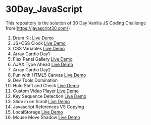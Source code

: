 # 30Day_JavaScript
This repository is the solution of 30 Day Vanilla JS Coding Challenge from(https://javascript30.com/)
1. Drum Kit [Live Demo](https://drum-kit.onrender.com)
2. JS+CSS Clock [Live Demo](https://js-and-css-clock.onrender.com)
3. CSS Variables [Live Demo](https://css-variables.onrender.com)
4. Array Cardio Day1
5. Flex Panel Gallery [Live Demo](https://flex-panel-gallery.onrender.com)
6. AJAX Type Ahead [Live Demo](https://ajax-type-ahead.onrender.com)
7. Array Cardio Day2
8. Fun with HTML5 Canvas [Live Demo](https://fun-with-html5-canvas.onrender.com)
9. Dev Tools Domination
10. Hold Shift and Check [Live Demo](https://hold-shift-and-check-checkboxes.onrender.com)
11. Custom Video Player [Live Demo](https://custom-video-player.onrender.com)
12. Key Sequence Detection [Live Demo](https://key-sequence-detection.onrender.com)
13. Slide in on Scroll [Live Demo](https://slide-in-on-scroll.onrender.com)
14. Javascript References VS Copying
15. LocalStorage [Live Demo](https://local-storage.onrender.com)
16. Mouse Move Shadow [Live Demo](https://mouse-move-shadow.onrender.com)